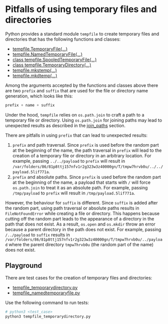 # Pitfalls of using temporary files and directories

Python provides a standard module `tempfile` to create temporary files and directories that has the following functions and classes:

- [tempfile.TemporaryFile(...)](https://docs.python.org/3/library/tempfile.html#tempfile.TemporaryFile)
- [tempfile.NamedTemporaryFile(...)](https://docs.python.org/3/library/tempfile.html#tempfile.NamedTemporaryFile)
- [class tempfile.SpooledTemporaryFile(...)](https://docs.python.org/3/library/tempfile.html#tempfile.SpooledTemporaryFile)
- [class tempfile.TemporaryDirectory(...)](https://docs.python.org/3/library/tempfile.html#tempfile.TemporaryDirectory)
- [tempfile.mkstemp(...)](https://docs.python.org/3/library/tempfile.html#tempfile.mkstemp)
- [tempfile.mkdtemp(...)](https://docs.python.org/3/library/tempfile.html#tempfile.mkdtemp)

Among the arguments accepted by the functions and classes above there are two `prefix` and `suffix` that are used for the file or directory name generation, which looks like this:

```python
prefix + name + suffix
```

Under the hood, `tempfile` relies on `os.path.join` to craft a path to a temporary file or directory. Using `os.path.join` for joining paths may lead to unexpected results as described in the [join_paths](/join_paths/README.md) section.

There are pitfalls in using `prefix` that can lead to unexpected results:

1. `prefix` and path traversal. Since `prefix` is used before the random part at the beginning of the name, the path traversal in `prefix` will lead to the creation of a temporary file or directory in an arbitrary location. For example, passing `../../payload` to `prefix` will result in `/var/folders/86/81p8ttj157nfv1r2g323w3z40000gn/T/tmpw7hrvb0u/../../payload.5lif771a`.
1. `prefix` and absolute paths. Since `prefix` is used before the random part at the beginning of the name, a payload that starts with `/` will force `os.path.join` to treat it as an absolute path. For example, passing `/tmp/payload` to `prefix` will result in `/tmp/payload.5lif771a`.

However, the behaviour for `suffix` is different. Since `suffix` is added after the random part, using path traversal or absolute paths results in `FileNotFoundError` while creating a file or directory. This happens because cutting off the random part leads to the appearance of a directory in the path that does not exist. As a result, `os.open` and `os.mkdir` throw an error because a parent directory in the path does not exist. For example, passing `/../payload` to `suffix` results in `/var/folders/86/81p8ttj157nfv1r2g323w3z40000gn/T/tmpw7hrvb0u/../payload` where the parent directory `tmpw7hrvb0u` (the random part of the name) does not exist.

## Playground

There are test cases for the creation of temporary files and directories:

- [tempfile_temporarydirectory.py](./tempfile_temporarydirectory.py)
- [tempfile_namedtemporaryfile.py](./tempfile_namedtemporaryfile.py)

Use the following command to run tests:

```bash
# python3 <test_case>
python3 tempfile_temporarydirectory.py
```
